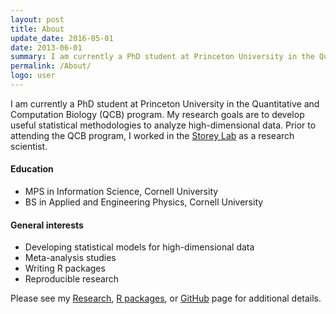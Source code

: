 ```yaml
---
layout: post
title: About
update_date: 2016-05-01
date: 2013-06-01
summary: I am currently a PhD student at Princeton University in the Quantitative and Computation Biology (QCB) program. My research goals are to develop useful statistical methodologies to analyze high-dimensional data.
permalink: /About/
logo: user
---
```


I am currently a PhD student at Princeton University in the Quantitative and Computation Biology (QCB) program. My research goals are to develop useful statistical methodologies to analyze high-dimensional data. Prior to attending the QCB program, I worked in the [Storey Lab][4] as a research scientist. 

#### Education
- MPS in Information Science, Cornell University
- BS in Applied and Engineering Physics, Cornell University

#### General interests
* Developing statistical models for high-dimensional data 
* Meta-analysis studies
* Writing R packages
* Reproducible research

Please see my [Research][3], [R packages][1], or [GitHub][6] page for additional details.

[1]: http://ajbass.github.io/Software
[2]: http://ajbass.github.io/andrewbass_cv.pdf
[3]: http://ajbass.github.io/Research
[4]: http://www.genomine.org/
[5]: http://lsi.princeton.edu/qcbgraduate/people/students-directory-tabular
[6]: http://github.com/ajbass
[7]: http://master.bioconductor.org/packages/release/bioc/html/edge.html
[8]: http://master.bioconductor.org/packages/release/bioc/html/biobroom.html
[9]: http://www.bioconductor.org/packages/release/bioc/html/qvalue.html
[10]: http://qvalue.princeton.edu/
[11]: http://master.bioconductor.org/packages/release/bioc/html/subSeq.html

